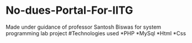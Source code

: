 # No-dues-Portal-For-IITG
Made under guidance of professor Santosh Biswas for system programming lab project
#Technologies used
*PHP
*MySql
*Html
*Css

